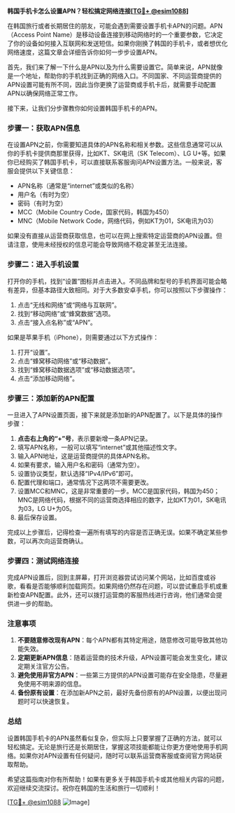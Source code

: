 **韩国手机卡怎么设置APN？轻松搞定网络连接[[TG💪+ @esim1088](https://t.me/s/esim1088)]**

在韩国旅行或者长期居住的朋友，可能会遇到需要设置手机卡APN的问题。APN（Access Point Name）是移动设备连接到移动网络时的一个重要参数，它决定了你的设备如何接入互联网和发送短信。如果你刚换了韩国的手机卡，或者想优化网络速度，这篇文章会详细告诉你如何一步步设置APN。

首先，我们来了解一下什么是APN以及为什么需要设置它。简单来说，APN就像是一个地址，帮助你的手机找到正确的网络入口。不同国家、不同运营商提供的APN设置可能有所不同，因此当你更换了运营商或手机卡后，就需要手动配置APN以确保网络正常工作。

接下来，让我们分步骤教你如何设置韩国手机卡的APN。

### 步骤一：获取APN信息

在设置APN之前，你需要知道具体的APN名称和相关参数。这些信息通常可以从你的手机卡提供商那里获得，比如KT、SK电讯（SK Telecom）、LG U+等。如果你已经购买了韩国手机卡，可以直接联系客服询问APN设置方法。一般来说，客服会提供以下关键信息：

- APN名称（通常是“internet”或类似的名称）
- 用户名（有时为空）
- 密码（有时为空）
- MCC（Mobile Country Code，国家代码，韩国为450）
- MNC（Mobile Network Code，网络代码，例如KT为01，SK电讯为03）

如果没有直接从运营商获取信息，也可以在网上搜索特定运营商的APN设置。但请注意，使用未经授权的信息可能会导致网络不稳定甚至无法连接。

### 步骤二：进入手机设置

打开你的手机，找到“设置”图标并点击进入。不同品牌和型号的手机界面可能会略有差异，但基本路径大致相同。对于大多数安卓手机，你可以按照以下步骤操作：

1. 点击“无线和网络”或“网络与互联网”。
2. 找到“移动网络”或“蜂窝数据”选项。
3. 点击“接入点名称”或“APN”。

如果是苹果手机（iPhone），则需要通过以下方式操作：

1. 打开“设置”。
2. 点击“蜂窝移动网络”或“移动数据”。
3. 找到“蜂窝移动数据选项”或“移动数据选项”。
4. 点击“添加移动网络”。

### 步骤三：添加新的APN配置

一旦进入了APN设置页面，接下来就是添加新的APN配置了。以下是具体的操作步骤：

1. **点击右上角的“+”号**，表示要新增一条APN记录。
2. 填写APN名称，一般可以填写“internet”或其他描述性文字。
3. 输入APN地址，这是运营商提供的具体APN名称。
4. 如果有要求，输入用户名和密码（通常为空）。
5. 设置协议类型，默认选择“IPv4/IPv6”即可。
6. 配置代理和端口，通常情况下这两项不需要更改。
7. 设置MCC和MNC，这是非常重要的一步。MCC是国家代码，韩国为450；MNC是网络代码，根据不同的运营商选择相应的数字，比如KT为01，SK电讯为03，LG U+为05。
8. 最后保存设置。

完成以上步骤后，记得检查一遍所有填写的内容是否正确无误。如果不确定某些参数，可以再次向运营商确认。

### 步骤四：测试网络连接

完成APN设置后，回到主屏幕，打开浏览器尝试访问某个网站，比如百度或谷歌，看看是否能够顺利加载网页。如果网络仍然存在问题，可以尝试重启手机或重新检查APN配置。此外，还可以拨打运营商的客服热线进行咨询，他们通常会提供进一步的帮助。

### 注意事项

1. **不要随意修改现有APN**：每个APN都有其特定用途，随意修改可能导致其他功能失效。
2. **定期更新APN信息**：随着运营商的技术升级，APN设置可能会发生变化，建议定期关注官方公告。
3. **避免使用非官方APN**：一些第三方提供的APN设置可能存在安全隐患，尽量避免使用不明来源的信息。
4. **备份原有设置**：在添加新APN之前，最好先备份原有的APN设置，以便出现问题时可以快速恢复。

### 总结

设置韩国手机卡的APN虽然看似复杂，但实际上只要掌握了正确的方法，就可以轻松搞定。无论是旅行还是长期居住，掌握这项技能都能让你更方便地使用手机网络。如果你对APN设置有任何疑问，随时可以联系运营商客服或查阅官方网站获取帮助。

希望这篇指南对你有所帮助！如果有更多关于韩国手机卡或其他相关内容的问题，欢迎继续交流探讨。祝你在韩国的生活和旅行一切顺利！

[[TG💪+ @esim1088](https://t.me/s/esim1088) ![Image](https://i.postimg.cc/4NQfJmqS/Snipaste-2025-05-13-00-14-12.png)]